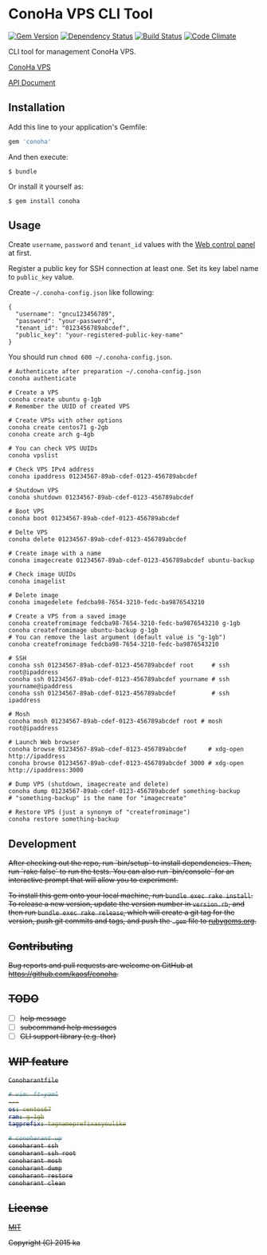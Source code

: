 # ConoHa VPS CLI Tool

[![Gem Version](https://badge.fury.io/rb/conoha.svg)](http://badge.fury.io/rb/conoha)
[![Dependency Status](https://gemnasium.com/kaosf/conoha.svg)](https://gemnasium.com/kaosf/conoha)
[![Build Status](https://travis-ci.org/kaosf/conoha.svg)](https://travis-ci.org/kaosf/conoha)
[![Code Climate](https://codeclimate.com/github/kaosf/conoha/badges/gpa.svg)](https://codeclimate.com/github/kaosf/conoha)

CLI tool for management ConoHa VPS.

[ConoHa VPS](https://www.conoha.jp/en)

[API Document](https://www.conoha.jp/conoben/archives/10025)

## Installation

Add this line to your application's Gemfile:

```ruby
gem 'conoha'
```

And then execute:

    $ bundle

Or install it yourself as:

    $ gem install conoha

## Usage

Create `username`, `password` and `tenant_id` values with the [Web control panel](https://manage.conoha.jp/Service/) at first.

Register a public key for SSH connection at least one. Set its key label name to `public_key` value.

Create `~/.conoha-config.json` like following:

```.conoha-config.json:json
{
  "username": "gncu123456789",
  "password": "your-password",
  "tenant_id": "0123456789abcdef",
  "public_key": "your-registered-public-key-name"
}
```

You should run `chmod 600 ~/.conoha-config.json`.

```
# Authenticate after preparation ~/.conoha-config.json
conoha authenticate

# Create a VPS
conoha create ubuntu g-1gb
# Remember the UUID of created VPS

# Create VPSs with other options
conoha create centos71 g-2gb
conoha create arch g-4gb

# You can check VPS UUIDs
conoha vpslist

# Check VPS IPv4 address
conoha ipaddress 01234567-89ab-cdef-0123-456789abcdef

# Shutdown VPS
conoha shutdown 01234567-89ab-cdef-0123-456789abcdef

# Boot VPS
conoha boot 01234567-89ab-cdef-0123-456789abcdef

# Delte VPS
conoha delete 01234567-89ab-cdef-0123-456789abcdef

# Create image with a name
conoha imagecreate 01234567-89ab-cdef-0123-456789abcdef ubuntu-backup

# Check image UUIDs
conoha imagelist

# Delete image
conoha imagedelete fedcba98-7654-3210-fedc-ba9876543210

# Create a VPS from a saved image
conoha createfromimage fedcba98-7654-3210-fedc-ba9876543210 g-1gb
conoha createfromimage ubuntu-backup g-1gb
# You can remove the last argument (default value is "g-1gb")
conoha createfromimage fedcba98-7654-3210-fedc-ba9876543210

# SSH
conoha ssh 01234567-89ab-cdef-0123-456789abcdef root     # ssh root@ipaddress
conoha ssh 01234567-89ab-cdef-0123-456789abcdef yourname # ssh yourname@ipaddress
conoha ssh 01234567-89ab-cdef-0123-456789abcdef          # ssh ipaddress

# Mosh
conoha mosh 01234567-89ab-cdef-0123-456789abcdef root # mosh root@ipaddress

# Launch Web browser
conoha browse 01234567-89ab-cdef-0123-456789abcdef      # xdg-open http://ipaddress
conoha browse 01234567-89ab-cdef-0123-456789abcdef 3000 # xdg-open http://ipaddress:3000

# Dump VPS (shutdown, imagecreate and delete)
conoha dump 01234567-89ab-cdef-0123-456789abcdef something-backup
# "something-backup" is the name for "imagecreate"

# Restore VPS (just a synonym of "createfromimage")
conoha restore something-backup
```

## Development

<del>
After checking out the repo, run `bin/setup` to install dependencies. Then, run `rake false` to run the tests. You can also run `bin/console` for an interactive prompt that will allow you to experiment.

To install this gem onto your local machine, run `bundle exec rake install`. To release a new version, update the version number in `version.rb`, and then run `bundle exec rake release`, which will create a git tag for the version, push git commits and tags, and push the `.gem` file to [rubygems.org](https://rubygems.org).
</del>

## Contributing

Bug reports and pull requests are welcome on GitHub at https://github.com/kaosf/conoha.

## TODO

- [ ] help message
- [ ] subcommand help messages
- [ ] CLI support library (e.g. thor)

## WIP feature

`Conoharantfile`

```yml
# vim: ft=yaml
---
os: centos67
ram: g-1gb
tagprefix: tagnameprefixasyoulike
```

```sh
# conoharant up
conoharant ssh
conoharant ssh root
conoharant mosh
conoharant dump
conoharant restore
conoharant clean
```

## License

[MIT](http://opensource.org/licenses/MIT)

Copyright (C) 2015 ka

